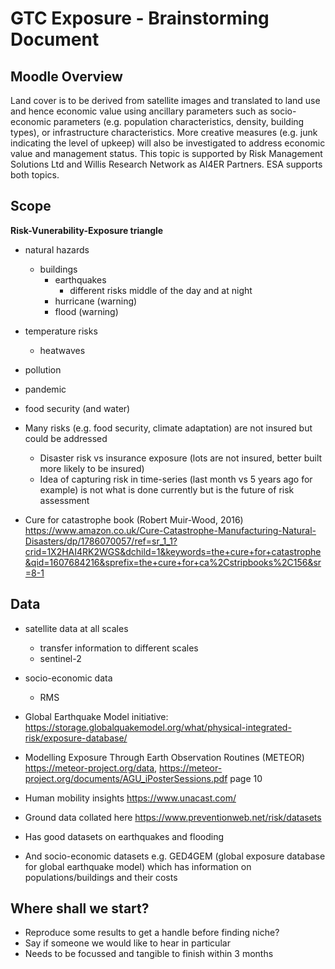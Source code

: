 # GTC Exposure - Brainstorming Document

## Moodle Overview

Land cover is to be derived from satellite images and translated to land use and hence economic value using ancillary parameters such as socio-economic parameters (e.g. population characteristics, density, building types), or infrastructure characteristics. More creative measures (e.g. junk indicating the level of upkeep) will also be investigated to address economic value and management status. This topic is supported by Risk Management Solutions Ltd and Willis Research Network as AI4ER Partners. ESA supports both topics.

## Scope

**Risk-Vunerability-Exposure triangle**

- natural hazards
  - buildings
    - earthquakes
      - different risks middle of the day and at night
    - hurricane (warning)
    - flood (warning)
  
- temperature risks
  - heatwaves
- pollution

- pandemic

- food security (and water)

* Many risks (e.g. food security, climate adaptation) are not insured but could be addressed
   * Disaster risk vs insurance exposure (lots are not insured, better built more likely to be insured)
   * Idea of capturing risk in time-series (last month vs 5 years ago for example) is not what is done currently but is the future of risk assessment
   
* Cure for catastrophe book (Robert Muir-Wood, 2016) https://www.amazon.co.uk/Cure-Catastrophe-Manufacturing-Natural-Disasters/dp/1786070057/ref=sr_1_1?crid=1X2HAI4RK2WGS&dchild=1&keywords=the+cure+for+catastrophe&qid=1607684216&sprefix=the+cure+for+ca%2Cstripbooks%2C156&sr=8-1


## Data

- satellite data at all scales
  - transfer information to different scales
  - sentinel-2
- socio-economic data
   - RMS
- Global Earthquake Model initiative: https://storage.globalquakemodel.org/what/physical-integrated-risk/exposure-database/
- Modelling Exposure Through Earth Observation Routines (METEOR) https://meteor-project.org/data, https://meteor-project.org/documents/AGU_iPosterSessions.pdf page 10
- Human mobility insights https://www.unacast.com/

- Ground data collated here https://www.preventionweb.net/risk/datasets
- Has good datasets on earthquakes and flooding
- And socio-economic datasets e.g. GED4GEM (global exposure database for global earthquake model) which has information on populations/buildings and their costs 


## Where shall we start?
* Reproduce some results to get a handle before finding niche?
* Say if someone we would like to hear in particular
* Needs to be focussed and tangible to finish within 3 months

